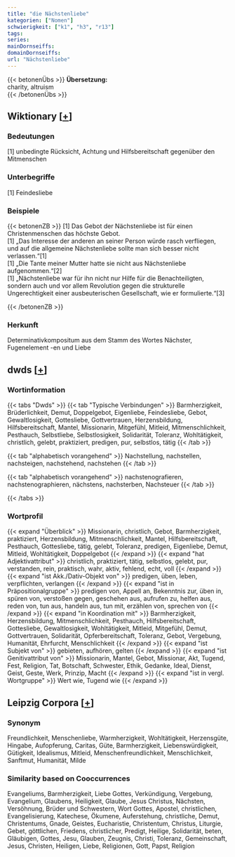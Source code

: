 ```yaml
---
title: "die Nächstenliebe"
kategorien: ["Nomen"]
schwierigkeit: ["k1", "h3", "r13"]
tags:
series:
mainDornseiffs:
domainDornseiffs:
url: "Nächstenliebe"
---
```


{{< betonenÜbs >}}
**Übersetzung:**  
charity, altruism  
{{< /betonenÜbs >}}

## Wiktionary [[+](https://de.wiktionary.org/wiki/Nächstenliebe)]

### Bedeutungen
[1] unbedingte Rücksicht, Achtung und Hilfsbereitschaft gegenüber den Mitmenschen  

### Unterbegriffe
[1] Feindesliebe  

### Beispiele
{{< betonenZB >}}
[1] Das Gebot der Nächstenliebe ist für einen Christenmenschen das höchste Gebot.  
[1] „Das Interesse der anderen an seiner Person würde rasch verfliegen, und auf die allgemeine Nächstenliebe sollte man sich besser nicht verlassen.“[1]  
[1] „Die Tante meiner Mutter hatte sie nicht aus Nächstenliebe aufgenommen.“[2]  
[1] „Nächstenliebe war für ihn nicht nur Hilfe für die Benachteiligten, sondern auch und vor allem Revolution gegen die strukturelle Ungerechtigkeit einer ausbeuterischen Gesellschaft, wie er formulierte.“[3]  

{{< /betonenZB >}}
### Herkunft
Determinativkompositum aus dem Stamm des Wortes Nächster, Fugenelement -en und Liebe  



## dwds [[+](https://www.dwds.de/wb/Nächstenliebe)]

### Wortinformation
{{< tabs "Dwds" >}}
{{< tab "Typische Verbindungen" >}}
Barmherzigkeit, Brüderlichkeit, Demut, Doppelgebot, Eigenliebe, Feindesliebe, Gebot, Gewaltlosigkeit, Gottesliebe, Gottvertrauen, Herzensbildung, Hilfsbereitschaft, Mantel, Missionarin, Mitgefühl, Mitleid, Mitmenschlichkeit, Pesthauch, Selbstliebe, Selbstlosigkeit, Solidarität, Toleranz, Wohltätigkeit, christlich, gelebt, praktiziert, predigen, pur, selbstlos, tätig
{{< /tab >}}

{{< tab "alphabetisch vorangehend" >}}
Nachstellung, nachstellen, nachsteigen, nachstehend, nachstehen
{{< /tab >}}

{{< tab "alphabetisch vorangehend" >}}
nachstenografieren, nachstenographieren, nächstens, nachsterben, Nachsteuer
{{< /tab >}}

{{< /tabs >}}

### Wortprofil
{{< expand "Überblick" >}} Missionarin, christlich, Gebot, Barmherzigkeit, praktiziert, Herzensbildung, Mitmenschlichkeit, Mantel, Hilfsbereitschaft, Pesthauch, Gottesliebe, tätig, gelebt, Toleranz, predigen, Eigenliebe, Demut, Mitleid, Wohltätigkeit, Doppelgebot {{< /expand >}}
{{< expand "hat Adjektivattribut" >}} christlich, praktiziert, tätig, selbstlos, gelebt, pur, verstanden, rein, praktisch, wahr, aktiv, fehlend, echt, voll {{< /expand >}}
{{< expand "ist Akk./Dativ-Objekt von" >}} predigen, üben, leben, verpflichten, verlangen {{< /expand >}}
{{< expand "ist in Präpositionalgruppe" >}} predigen von, Appell an, Bekenntnis zur, üben in, spüren von, verstoßen gegen, geschehen aus, aufrufen zu, helfen aus, reden von, tun aus, handeln aus, tun mit, erzählen von, sprechen von {{< /expand >}}
{{< expand "in Koordination mit" >}} Barmherzigkeit, Herzensbildung, Mitmenschlichkeit, Pesthauch, Hilfsbereitschaft, Gottesliebe, Gewaltlosigkeit, Wohltätigkeit, Mitleid, Mitgefühl, Demut, Gottvertrauen, Solidarität, Opferbereitschaft, Toleranz, Gebot, Vergebung, Humanität, Ehrfurcht, Menschlichkeit {{< /expand >}}
{{< expand "ist Subjekt von" >}} gebieten, aufhören, gelten {{< /expand >}}
{{< expand "ist Genitivattribut von" >}} Missionarin, Mantel, Gebot, Missionar, Akt, Tugend, Fest, Religion, Tat, Botschaft, Schwester, Ethik, Gedanke, Ideal, Dienst, Geist, Geste, Werk, Prinzip, Macht {{< /expand >}}
{{< expand "ist in vergl. Wortgruppe" >}} Wert wie, Tugend wie {{< /expand >}}

## Leipzig Corpora [[+](https://corpora.uni-leipzig.de/en/res?word=Nächstenliebe&corpusId=deu_newscrawl-public_2018)]


### Synonym
Freundlichkeit, Menschenliebe, Warmherzigkeit, Wohltätigkeit, Herzensgüte, Hingabe, Aufopferung, Caritas, Güte, Barmherzigkeit, Liebenswürdigkeit, Gütigkeit, Idealismus, Mitleid, Menschenfreundlichkeit, Menschlichkeit, Sanftmut, Humanität, Milde


### Similarity based on Cooccurrences
Evangeliums, Barmherzigkeit, Liebe Gottes, Verkündigung, Vergebung, Evangelium, Glaubens, Heiligkeit, Glaube, Jesus Christus, Nächsten, Versöhnung, Brüder und Schwestern, Wort Gottes, Apostel, christlichen, Evangelisierung, Katechese, Ökumene, Auferstehung, christliche, Demut, Christentums, Gnade, Geistes, Eucharistie, Christentum, Christus, Liturgie, Gebet, göttlichen, Friedens, christlicher, Predigt, Heilige, Solidarität, beten, Gläubigen, Gottes, Jesu, Glauben, Zeugnis, Christi, Toleranz, Gemeinschaft, Jesus, Christen, Heiligen, Liebe, Religionen, Gott, Papst, Religion

